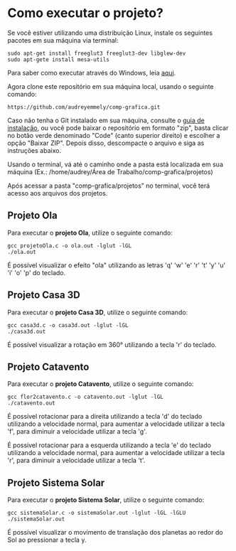 # Como executar o projeto? 

Se você estiver utilizando uma distribuição Linux, instale os seguintes pacotes em sua máquina via terminal:
```
sudo apt-get install freeglut3 freeglut3-dev libglew-dev
sudo apt-gete install mesa-utils
```
Para saber como executar através do Windows, leia [aqui](https://github.com/valeriojr/monitoria-cg/blob/master/material/book.pdf).

Agora clone este repositório em sua máquina local, usando o seguinte comando:
```
https://github.com/audreyemmely/comp-grafica.git
```
Caso não tenha o Git instalado em sua máquina, consulte o [guia de instalação](https://git-scm.com/book/pt-br/v2/Come%C3%A7ando-Instalando-o-Git), ou você pode baixar o repositório em formato "zip", basta clicar no botão verde denominado "Code" (canto superior direito) e escolher a opção "Baixar ZIP". 
Depois disso, descompacte o arquivo e siga as instruções abaixo.

Usando o terminal, vá até o caminho onde a pasta está localizada em sua máquina (Ex.: /home/audrey/Área de Trabalho/comp-grafica/projetos)

Após acessar a pasta "comp-grafica/projetos" no terminal, você terá acesso aos arquivos dos projetos.

## Projeto Ola
Para executar o **projeto Ola**, utilize o seguinte comando: 
```
gcc projetoOla.c -o ola.out -lglut -lGL
./ola.out
```
É possível visualizar o efeito "ola" utilizando as letras 'q' 'w' 'e' 'r' 't' 'y' 'u' 'i' 'o' 'p' do teclado.

## Projeto Casa 3D
Para executar o **projeto Casa 3D**, utilize o seguinte comando: 
```
gcc casa3d.c -o casa3d.out -lglut -lGL
./casa3d.out
```
É possível visualizar a rotação em 360° utilizando a tecla 'r' do teclado.

## Projeto Catavento
Para executar o **projeto Catavento**, utilize o seguinte comando: 
```
gcc flor2catavento.c -o catavento.out -lglut -lGL
./catavento.out
```
É possível rotacionar para a direita utilizando a tecla 'd' do teclado utilizando a velocidade normal, para aumentar a velocidade utilizar a tecla 'f', para diminuir a velocidade utilizar a tecla 'g'. 

É possível rotacionar para a esquerda utilizando a tecla 'e' do teclado utilizando a velocidade normal, para aumentar a velocidade utilizar a tecla 'r', para diminuir a velocidade utilizar a tecla 't'. 

## Projeto Sistema Solar 
Para executar o **projeto Sistema Solar**, utilize o seguinte comando: 
```
gcc sistemaSolar.c -o sistemaSolar.out -lglut -lGL -lGLU
./sistemaSolar.out
```
É possível visualizar o movimento de translação dos planetas ao redor do Sol ao pressionar a tecla y.
